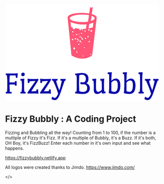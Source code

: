 <p align="center">

<img src="img/logo_small.png">

  # Fizzy Bubbly : A Coding Project
Fizzing and Bubbling all the way! Counting from 1 to 100, if the
number is a multiple of Fizzy it's Fizz.
If it's a multiple of Bubbly, it's a Buzz.
If it's both, OH Boy, it's FizzBuzz!
Enter each number in it's own input and see what happens.

https://fizzybubbly.netlify.app

All logos were created thanks to Jimdo.
https://www.jimdo.com/

  
 </>
